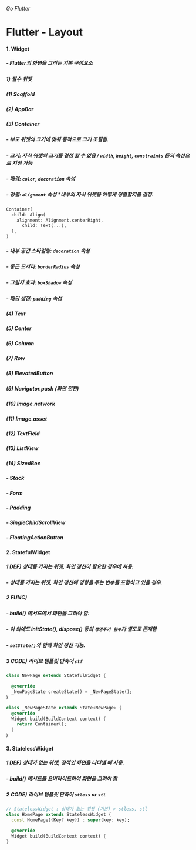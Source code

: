 _Go Flutter_

# Flutter - Layout
#### 1. Widget
##### - Flutter의 화면을 그리는 기본 구성요소
##### 1) 필수 위젯
##### (1) Scaffold
##### (2) AppBar
##### (3) Container
##### - 부모 위젯의 크기에 맞춰 동적으로 크기 조절됨.
##### - 크기: 자식 위젯의 크기를 결정 할 수 있음 / `width`, `height`, `constraints` 등의 속성으로 지정 가능
##### - 배경: `color`, `decoration` 속성
##### - 정렬: `alignment` 속성 *내부의 자식 위젯을 어떻게 정렬할지를 결정.
```dart
Container(
  child: Align(
    alignment: Alignment.centerRight, 
      child: Text(...),
  ),
)
```
 
##### - 내부 공간 스타일링: `decoration` 속성
##### - 둥근 모서리: `borderRadius` 속성
##### - 그림자 효과: `boxShadow` 속성
##### - 패딩 설정: `padding` 속성 
##### (4) Text
##### (5) Center
##### (6) Column
##### (7) Row
##### (8) ElevatedButton
##### (9) Navigator.push (화면 전환)
##### (10) Image.network
##### (11) Image.asset
##### (12) TextField
##### (13) ListView
##### (14) SizedBox
##### - Stack
##### - Form
##### - Padding
##### - SingleChildScrollView
##### - FloatingActionButton

#### 2. StatefulWidget
##### 1 DEF) 상태를 가지는 위젯, 화면 갱신이 필요한 경우에 사용.
##### - 상태를 가지는 위젯, 화면 갱신에 영향을 주는 변수를 포함하고 있을 경우.
##### 2 FUNC) 
##### - build() 메서드에서 화면을 그려야 함.
##### - 이 외에도 initState(), dispose() 등의 `생명주기 함수`가 별도로 존재함
##### - `setState()`와 함께 화면 갱신 기능.
##### 3 CODE) 라이브 템플릿 단축어 `stf`
```dart
class NewPage extends StatefulWidget {

  @override
  _NewPageState createState() = _NewPageState();
｝

class _NewPageState extends State<NewPage> {
  @override
  Widget build(BuildContext context) {
    return Container();
  }
｝
```

#### 3. StatelessWidget
##### 1 DEF) 상태가 없는 위젯, 정적인 화면을 나타낼 때 사용.
##### - build() 메서드를 오버라이드하여 화면을 그려야 함
##### 2 CODE) 라이브 템플릿 단축어 `stless` or `stl`
```dart
// StatelessWidget : 상태가 없는 위젯 (기본) > stless, stl
class HomePage extends StatelessWidget {
  const HomePage({Key? key}) : super(key: key);

  @override
  Widget build(BuildContext context) {
}
```

